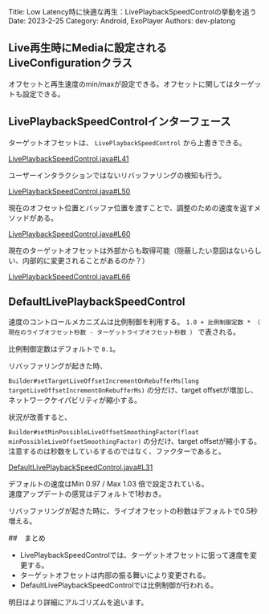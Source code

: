 Title: Low Latency時に快適な再生：LivePlaybackSpeedControlの挙動を追う
Date: 2023-2-25
Category: Android, ExoPlayer
Authors: dev-platong

## Live再生時にMediaに設定される LiveConfigurationクラス

オフセットと再生速度のmin/maxが設定できる。オフセットに関してはターゲットも設定できる。

## LivePlaybackSpeedControlインターフェース

ターゲットオフセットは、 `LivePlaybackSpeedControl` から上書きできる。

[LivePlaybackSpeedControl.java#L41](https://github.com/google/ExoPlayer/blob/release-v2/library/core/src/main/java/com/google/android/exoplayer2/LivePlaybackSpeedControl.java#L41)

ユーザーインタラクションではないリバッファリングの検知も行う。

[LivePlaybackSpeedControl.java#L50](https://github.com/google/ExoPlayer/blob/release-v2/library/core/src/main/java/com/google/android/exoplayer2/LivePlaybackSpeedControl.java#L50)

現在のオフセット位置とバッファ位置を渡すことで、調整のための速度を返すメソッドがある。

[LivePlaybackSpeedControl.java#L60](https://github.com/google/ExoPlayer/blob/release-v2/library/core/src/main/java/com/google/android/exoplayer2/LivePlaybackSpeedControl.java#L60)

現在のターゲットオフセットは外部からも取得可能（隠蔽したい意図はないらしい、内部的に変更されることがあるのか？）

[LivePlaybackSpeedControl.java#L66](https://github.com/google/ExoPlayer/blob/release-v2/library/core/src/main/java/com/google/android/exoplayer2/LivePlaybackSpeedControl.java#L66)

## DefaultLivePlaybackSpeedControl

速度のコントロールメカニズムは比例制御を利用する。 `1.0 + 比例制御定数 * （ 現在のライブオフセット秒数 - ターゲットライブオフセット秒数 ）` で表される。

比例制御定数はデフォルトで `0.1`。

リバッファリングが起きた時、

`Builder#setTargetLiveOffsetIncrementOnRebufferMs(long targetLiveOffsetIncrementOnRebufferMs)` の分だけ、target offsetが増加し、ネットワークケイパビリティが縮小する。

状況が改善すると、

`Builder#setMinPossibleLiveOffsetSmoothingFactor(float minPossibleLiveOffsetSmoothingFactor)` の分だけ、target offsetが縮小する。注意するのは秒数をしているするのではなく、ファクターであると。

[DefaultLivePlaybackSpeedControl.java#L31](https://github.com/google/ExoPlayer/blob/release-v2/library/core/src/main/java/com/google/android/exoplayer2/DefaultLivePlaybackSpeedControl.java#L31)

デフォルトの速度はMin 0.97 / Max 1.03 倍で設定されている。  
速度アップデートの感覚はデフォルトで1秒おき。

リバッファリングが起きた時に、ライブオフセットの秒数はデフォルトで0.5秒増える。

##　まとめ

- LivePlaybackSpeedControlでは、ターゲットオフセットに狙って速度を変更する。
- ターゲットオフセットは内部の振る舞いにより変更される。
- DefaultLivePlaybackSpeedControlでは比例制御が行われる。

明日はより詳細にアルゴリズムを追います。